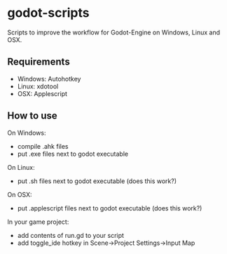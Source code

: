 godot-scripts
=============

Scripts to improve the workflow for Godot-Engine on Windows, Linux and OSX.

Requirements
------------

* Windows: Autohotkey
* Linux: xdotool
* OSX: Applescript

How to use
----------

On Windows:
 * compile .ahk files
 * put .exe files next to godot executable

On Linux:
 * put .sh files next to godot executable (does this work?)

On OSX:
 * put .applescript files next to godot executable (does this work?)

In your game project:
 * add contents of run.gd to your script
 * add toggle_ide hotkey in Scene->Project Settings->Input Map
